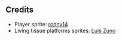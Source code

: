 

## Credits
* Player sprite: [ronny14](https://www.youtube.com/user/pizzaguy14)
* Living tissue platforms sprites: [Luis Zuno](https://www.patreon.com/ansimuz)